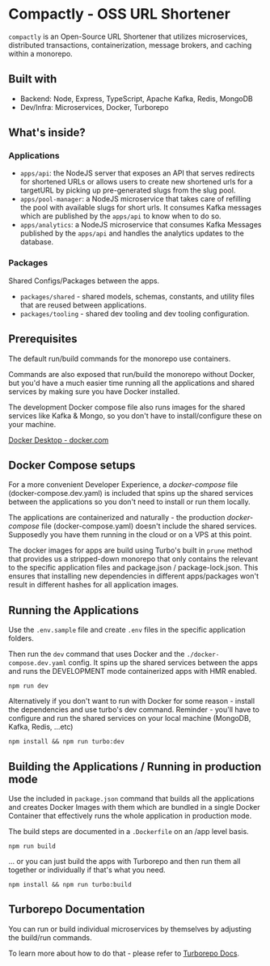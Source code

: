 # Compactly - OSS URL Shortener

`compactly` is an Open-Source URL Shortener that utilizes microservices, distributed transactions, containerization, message brokers, and caching within a monorepo.

## Built with

- Backend: Node, Express, TypeScript, Apache Kafka, Redis, MongoDB
- Dev/Infra: Microservices, Docker, Turborepo

## What's inside?

### Applications

- `apps/api`: the NodeJS server that exposes an API that serves redirects for shortened URLs or allows users to create new shortened urls for a targetURL by picking up pre-generated slugs from the slug pool.
- `apps/pool-manager`: a NodeJS microservice that takes care of refilling the pool with available slugs for short urls. It consumes Kafka messages which are published by the `apps/api` to know when to do so.
- `apps/analytics`: a NodeJS microservice that consumes Kafka Messages published by the `apps/api` and handles the analytics updates to the database.

### Packages

Shared Configs/Packages between the apps.

- `packages/shared` - shared models, schemas, constants, and utility files that are reused between applications.
- `packages/tooling` - shared dev tooling and dev tooling configuration.

## Prerequisites

The default run/build commands for the monorepo use containers.

Commands are also exposed that run/build the monorepo without Docker, but you'd have a much easier time running all the applications and shared services by making sure you have Docker installed.

The development Docker compose file also runs images for the shared services like Kafka & Mongo, so you don't have to install/configure these on your machine.

[Docker Desktop - docker.com](https://www.docker.com/products/docker-desktop/)

## Docker Compose setups

For a more convenient Developer Experience, a _docker-compose_ file (docker-compose.dev.yaml) is included that spins up the shared services between the applications so you don't need to install or run them locally.

The applications are containerized and naturally - the production _docker-compose_ file (docker-compose.yaml) doesn't include the shared services. Supposedly you have them running in the cloud or on a VPS at this point.

The docker images for apps are build using Turbo's built in `prune` method that provides us a stripped-down monorepo that only contains the relevant to the specific application files and package.json / package-lock.json. This ensures that installing new dependencies in different apps/packages won't result in different hashes for all application images.

## Running the Applications

Use the `.env.sample` file and create `.env` files in the specific application folders.

Then run the `dev` command that uses Docker and the `./docker-compose.dev.yaml` config. It spins up the shared services between the apps and runs the DEVELOPMENT mode containerized apps with HMR enabled.

```
npm run dev
```

Alternatively if you don't want to run with Docker for some reason - install the dependencies and use turbo's dev command. Reminder - you'll have to configure and run the shared services on your local machine (MongoDB, Kafka, Redis, ...etc)

```
npm install && npm run turbo:dev
```

## Building the Applications / Running in production mode

Use the included in `package.json` command that builds all the applications and creates Docker Images with them which are bundled in a single Docker Container that effectively runs the whole application in production mode.

The build steps are documented in a `.Dockerfile` on an /app level basis.

```
npm run build
```

... or you can just build the apps with Turborepo and then run them all together or individually if that's what you need.

```
npm install && npm run turbo:build
```

## Turborepo Documentation

You can run or build individual microservices by themselves by adjusting the build/run commands.

To learn more about how to do that - please refer to [Turborepo Docs](https://turborepo.com/docs).
